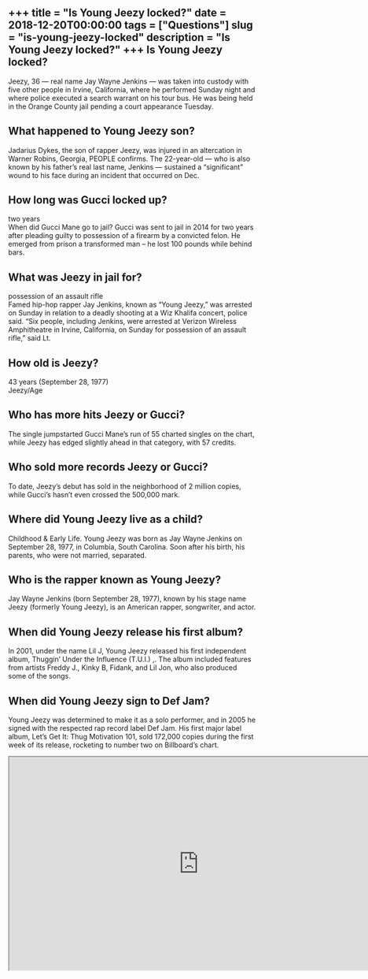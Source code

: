 +++
title = "Is Young Jeezy locked?"
date = 2018-12-20T00:00:00
tags = ["Questions"]
slug = "is-young-jeezy-locked"
description = "Is Young Jeezy locked?"
+++
Is Young Jeezy locked?
----------------------

Jeezy, 36 — real name Jay Wayne Jenkins — was taken into custody with five other people in Irvine, California, where he performed Sunday night and where police executed a search warrant on his tour bus. He was being held in the Orange County jail pending a court appearance Tuesday.

What happened to Young Jeezy son?
---------------------------------

Jadarius Dykes, the son of rapper Jeezy, was injured in an altercation in Warner Robins, Georgia, PEOPLE confirms. The 22-year-old — who is also known by his father’s real last name, Jenkins — sustained a “significant” wound to his face during an incident that occurred on Dec.

How long was Gucci locked up?
-----------------------------

two years  
When did Gucci Mane go to jail? Gucci was sent to jail in 2014 for two years after pleading guilty to possession of a firearm by a convicted felon. He emerged from prison a transformed man – he lost 100 pounds while behind bars.

What was Jeezy in jail for?
---------------------------

possession of an assault rifle  
Famed hip-hop rapper Jay Jenkins, known as “Young Jeezy,” was arrested on Sunday in relation to a deadly shooting at a Wiz Khalifa concert, police said. “Six people, including Jenkins, were arrested at Verizon Wireless Amphitheatre in Irvine, California, on Sunday for possession of an assault rifle,” said Lt.

How old is Jeezy?
-----------------

43 years (September 28, 1977)  
Jeezy/Age

Who has more hits Jeezy or Gucci?
---------------------------------

The single jumpstarted Gucci Mane’s run of 55 charted singles on the chart, while Jeezy has edged slightly ahead in that category, with 57 credits.

Who sold more records Jeezy or Gucci?
-------------------------------------

To date, Jeezy’s debut has sold in the neighborhood of 2 million copies, while Gucci’s hasn’t even crossed the 500,000 mark.

Where did Young Jeezy live as a child?
--------------------------------------

Childhood &amp; Early Life. Young Jeezy was born as Jay Wayne Jenkins on September 28, 1977, in Columbia, South Carolina. Soon after his birth, his parents, who were not married, separated.

Who is the rapper known as Young Jeezy?
---------------------------------------

Jay Wayne Jenkins (born September 28, 1977), known by his stage name Jeezy (formerly Young Jeezy), is an American rapper, songwriter, and actor.

When did Young Jeezy release his first album?
---------------------------------------------

In 2001, under the name Lil J, Young Jeezy released his first independent album, Thuggin’ Under the Influence (T.U.I.) ,. The album included features from artists Freddy J., Kinky B, Fidank, and Lil Jon, who also produced some of the songs.

When did Young Jeezy sign to Def Jam?
-------------------------------------

Young Jeezy was determined to make it as a solo performer, and in 2005 he signed with the respected rap record label Def Jam. His first major label album, Let’s Get It: Thug Motivation 101, sold 172,000 copies during the first week of its release, rocketing to number two on Billboard’s chart.

<iframe allow="accelerometer; autoplay; clipboard-write; encrypted-media; gyroscope; picture-in-picture" allowfullscreen="" class="__youtube_prefs__  epyt-is-override  no-lazyload" data-no-lazy="1" data-origheight="433" data-origwidth="770" data-skipgform_ajax_framebjll="" height="433" id="_ytid_27865" loading="lazy" src="https://www.youtube.com/embed/3fdCJzfAUdM?enablejsapi=1&autoplay=0&cc_load_policy=0&cc_lang_pref=&iv_load_policy=1&loop=0&modestbranding=0&rel=1&fs=1&playsinline=0&autohide=2&theme=dark&color=red&controls=1&" title="YouTube player" width="770"></iframe>